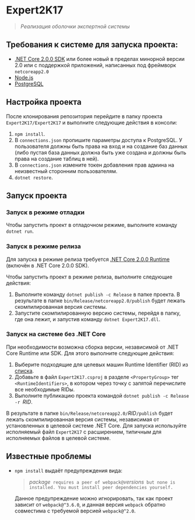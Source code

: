 # Expert2K17
> *Реализация оболочки экспертной системы*

## Требования к системе для запуска проекта:
* [.NET Core 2.0.0 SDK](https://github.com/dotnet/core/blob/master/release-notes/download-archives/2.0.0-download.md) или более новый в пределах минорной версии 2.0 или с поддержкой приложений, написанных под фреймворк `netcoreapp2.0`
* [Node.js](https://nodejs.org/en/download/current/)
* [PostgreSQL](https://www.postgresql.org/download/)

## Настройка проекта
После клонирования репозитория перейдите в папку проекта `Expert2K17/Expert2K17` и выполните следующие действия в консоли:

1.  `npm install`.
2.  В `connections.json` пропишите параметры доступа к PostgreSQL. У пользователя должны быть права на вход и на создание баз данных (либо пустая база данных должна быть уже создана и должны быть права на создание таблиц в ней).
3.  В `connections.json` измените токен добавления прав админа на неизвестный сторонним пользователям.
4.  `dotnet restore`.

## Запуск проекта
### Запуск в режиме отладки
Чтобы запустить проект в отладочном режиме, выполните команду `dotnet run`.

### Запуск в режиме релиза
Для запуска в режиме релиза требуется [.NET Core 2.0.0 Runtime](https://github.com/dotnet/core/blob/master/release-notes/download-archives/2.0.0-download.md) (включён в .NET Core 2.0.0 SDK).

Чтобы запустить проект в режиме релиза, выполните следующие действия:
1.  Выполните команду `dotnet publish -c Release` в папке проекта. В результате в папке `bin/Release/netcoreapp2.0/publish` будет лежать скомпилированная версия системы.
2.  Запустите скомпилированную версию системы, перейдя в папку, где она лежит, и запустив команду `dotnet Expert2K17.dll`.

### Запуск на системе без .NET Core
При необходимости возможна сборка версии, независимой от .NET Core Runtime или SDK. Для этого выполните следующие действия:
1.  Выберите подходящие для целевых машин Runtime Identifier (RID) из [списка](https://github.com/dotnet/corefx/blob/release/2.0.0/pkg/Microsoft.NETCore.Platforms/runtime.json).
2.  Добавьте в файл `Expert2K17.csproj` в разделе `<PropertyGroup>` тег `<RuntimeIdentifiers>`, в котором через точку с запятой перечислите все необходимые RIDы.
3.  Выполните публикацию проекта командой `dotnet publish -c Release -r `*RID*.

В результате в папке `bin/Release/netcoreapp2.0/`*RID*`/publish` будет лежать скомпилированная версия системы, независимая от установленных в целевой системе .NET Core. Для запуска используйте исполняемый файл `Expert2K17` с расширением, типичным для исполняемых файлов в целевой системе.

## Известные проблемы
*   `npm install` выдаёт предупреждения вида:

    > *package*` requires a peer of webpack@`*versions*` but none is installed. You must install peer dependencies yourself.`
    
    Данное предупреждение можно игнорировать, так как проект зависит от `webpack@^3.6.0`, и данная версия `webpack` обратно совместима с требуемой версией `webpack@^2.0`.
